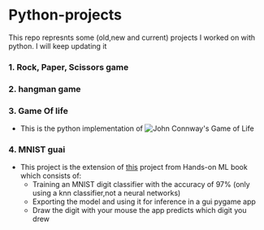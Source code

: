# Python-projects
This repo represnts some (old,new and current) projects I worked on with python. I will keep updating it

### 1. Rock, Paper, Scissors game

### 2. hangman game 

### 3. Game Of life

   - This is the python implementation of ![John Connway's Game of Life](https://en.wikipedia.org/wiki/Conway%27s_Game_of_Life)
   
### 4. MNIST guai 
   - This project is the extension of [this](https://github.com/Zowlex/100DaysofMLCode/blob/master/End-to-end%20ML%20project/Classification.ipynb) project from Hands-on ML book which consists of:
      - Training an MNIST digit classifier with the accuracy of 97% (only using a knn classifier,not a neural networks)
      - Exporting the model and using it for inference in a gui pygame app
      - Draw the digit with your mouse the app predicts which digit you drew
      

